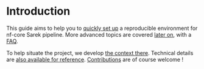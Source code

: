 # Introduction

This guide aims to help you to [quickly set up](tutorial.md) a reproducible
environment for nf-core Sarek pipeline. More advanced topics are covered
[later on](./advanced-tutorial.md), with a [FAQ](./faq.md).

To help situate the project, we develop [the context there](./context.md).
Technical details are [also available for reference](./reference.md).
[Contributions](./contributing.md) are of course welcome !
